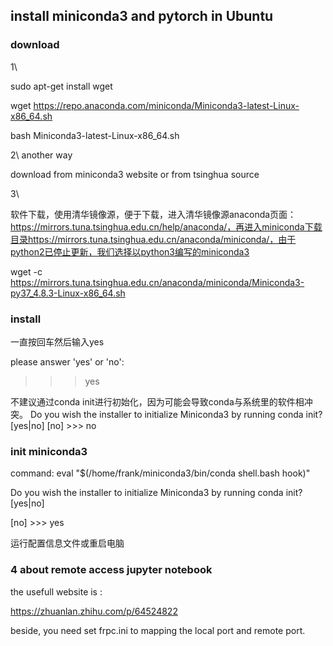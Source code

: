 ##  install miniconda3 and pytorch in Ubuntu

### download

1\

sudo apt-get install wget

wget https://repo.anaconda.com/miniconda/Miniconda3-latest-Linux-x86_64.sh

bash Miniconda3-latest-Linux-x86_64.sh

2\  another way


download from miniconda3 website or from tsinghua source

3\

软件下载，使用清华镜像源，便于下载，进入清华镜像源anaconda页面：https://mirrors.tuna.tsinghua.edu.cn/help/anaconda/，再进入miniconda下载目录https://mirrors.tuna.tsinghua.edu.cn/anaconda/miniconda/，由于python2已停止更新，我们选择以python3编写的miniconda3

wget -c https://mirrors.tuna.tsinghua.edu.cn/anaconda/miniconda/Miniconda3-py37_4.8.3-Linux-x86_64.sh


### install


 一直按回车然后输入yes

please answer 'yes' or 'no':

>>> yes


不建议通过conda init进行初始化，因为可能会导致conda与系统里的软件相冲突。
Do you wish the installer to initialize Miniconda3
by running conda init? [yes|no]
[no] >>> no


### init miniconda3 

command:  eval "$(/home/frank/miniconda3/bin/conda shell.bash hook)"





Do you wish the installer to initialize Miniconda3 by running conda init? [yes|no]

[no] >>> yes



运行配置信息文件或重启电脑


### 4 about remote access jupyter notebook

the usefull website is :

https://zhuanlan.zhihu.com/p/64524822

beside, you need set frpc.ini to mapping  the local port and remote port.




